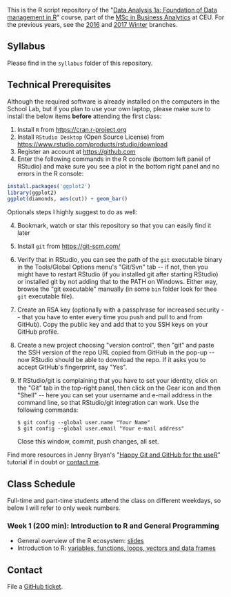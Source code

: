This is the R script repository of the "[Data Analysis 1a: Foundation of Data management in R](https://economics.ceu.edu/courses/data-analysis-1a-foundation-data-management-r)" course, part of the [MSc in Business Analytics](https://economics.ceu.edu/program/master-science-business-analytics) at CEU. For the previous years, see the [2016](https://github.com/daroczig/CEU-R-lab/tree/2016) and [2017 Winter](https://github.com/daroczig/CEU-R-lab/tree/2017) branches.

## Syllabus

Please find in the `syllabus` folder of this repository.

## Technical Prerequisites

Although the required software is already installed on the computers in the School Lab, but if you plan to use your own laptop, please make sure to install the below items **before** attending the first class:

1. Install `R` from https://cran.r-project.org
2. Install `RStudio Desktop` (Open Source License) from https://www.rstudio.com/products/rstudio/download
3. Register an account at https://github.com
4. Enter the following commands in the R console (bottom left panel of RStudio) and make sure you see a plot in the bottom right panel and no errors in the R console:

```r
install.packages('ggplot2')
library(ggplot2)
ggplot(diamonds, aes(cut)) + geom_bar()
```

Optionals steps I highly suggest to do as well:

4. Bookmark, watch or star this repository so that you can easily find it later
5. Install `git` from https://git-scm.com/
6. Verify that in RStudio, you can see the path of the `git` executable binary in the Tools/Global Options menu's "Git/Svn" tab -- if not, then you might have to restart RStudio (if you installed git after starting RStudio) or installed git by not adding that to the PATH on Windows. Either way, browse the "git executable" manually (in some `bin` folder look for thee `git` executable file).
7. Create an RSA key (optionally with a passphrase for increased security -- that you have to enter every time you push and pull to and from GitHub). Copy the public key and add that to you SSH keys on your GitHub profile.
8. Create a new project choosing "version control", then "git" and paste the SSH version of the repo URL copied from GitHub in the pop-up -- now RStudio should be able to download the repo. If it asks you to accept GitHub's fingerprint, say "Yes".
9. If RStudio/git is complaining that you have to set your identity, click on the "Git" tab in the top-right panel, then click on the Gear icon and then "Shell" -- here you can set your username and e-mail address in the command line, so that RStudio/git integration can work. Use the following commands:

    ```
    $ git config --global user.name "Your Name"
    $ git config --global user.email "Your e-mail address"
    ```
    Close this window, commit, push changes, all set.

Find more resources in Jenny Bryan's "[Happy Git and GitHub for the useR](http://happygitwithr.com/)" tutorial if in doubt or [contact me](#contact).

## Class Schedule

Full-time and part-time students attend the class on different weekdays, so below I will refer to only week numbers.

### Week 1 (200 min): Introduction to R and General Programming

* General overview of the R ecosystem: [slides](http://bit.ly/CEU-R-1)
* Introduction to R: [variables, functions, loops, vectors and data frames](https://github.com/daroczig/CEU-R-lab/blob/master/1.R)

## Contact

File a [GitHub ticket](https://github.com/daroczig/CEU-R-lab/issues).
